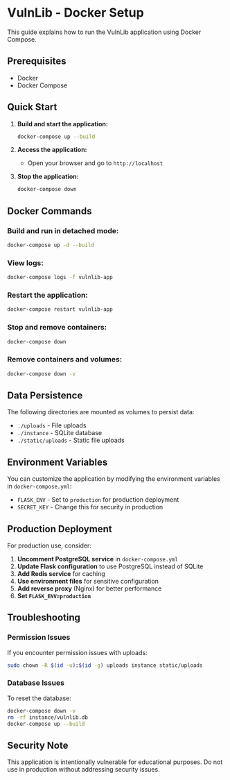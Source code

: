 # VulnLib - Docker Setup

This guide explains how to run the VulnLib application using Docker Compose.

## Prerequisites

- Docker
- Docker Compose

## Quick Start

1. **Build and start the application:**
   ```bash
   docker-compose up --build
   ```

2. **Access the application:**
   - Open your browser and go to `http://localhost`

3. **Stop the application:**
   ```bash
   docker-compose down
   ```

## Docker Commands

### Build and run in detached mode:
```bash
docker-compose up -d --build
```

### View logs:
```bash
docker-compose logs -f vulnlib-app
```

### Restart the application:
```bash
docker-compose restart vulnlib-app
```

### Stop and remove containers:
```bash
docker-compose down
```

### Remove containers and volumes:
```bash
docker-compose down -v
```

## Data Persistence

The following directories are mounted as volumes to persist data:
- `./uploads` - File uploads
- `./instance` - SQLite database
- `./static/uploads` - Static file uploads

## Environment Variables

You can customize the application by modifying the environment variables in `docker-compose.yml`:
- `FLASK_ENV` - Set to `production` for production deployment
- `SECRET_KEY` - Change this for security in production

## Production Deployment

For production use, consider:

1. **Uncomment PostgreSQL service** in `docker-compose.yml`
2. **Update Flask configuration** to use PostgreSQL instead of SQLite
3. **Add Redis service** for caching
4. **Use environment files** for sensitive configuration
5. **Add reverse proxy** (Nginx) for better performance
6. **Set `FLASK_ENV=production`**

## Troubleshooting

### Permission Issues
If you encounter permission issues with uploads:
```bash
sudo chown -R $(id -u):$(id -g) uploads instance static/uploads
```

### Database Issues
To reset the database:
```bash
docker-compose down -v
rm -rf instance/vulnlib.db
docker-compose up --build
```

## Security Note

This application is intentionally vulnerable for educational purposes. Do not use in production without addressing security issues.